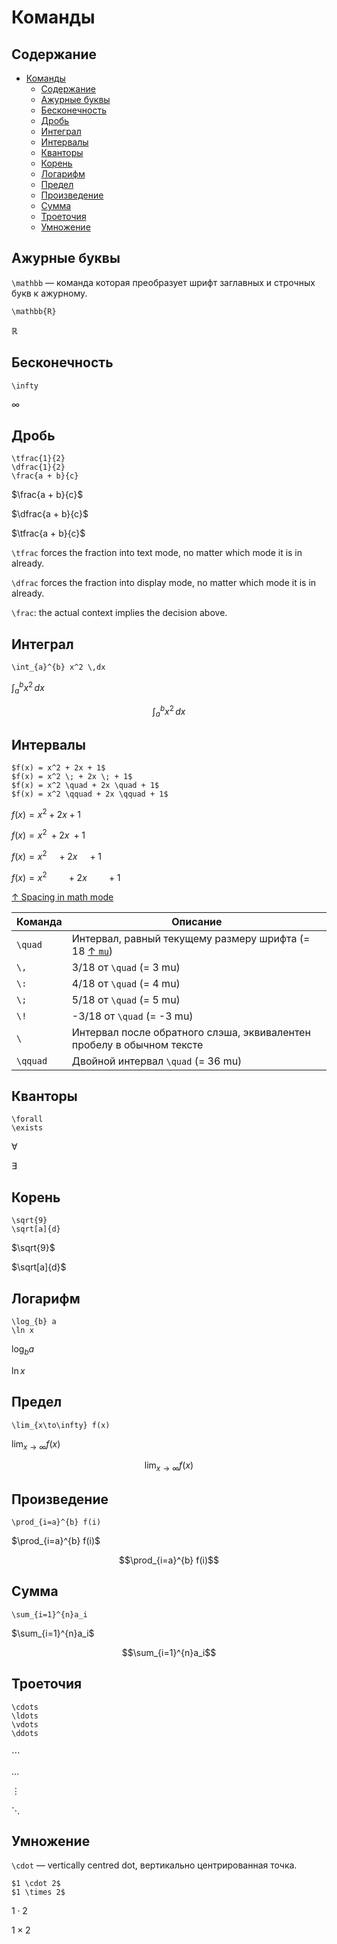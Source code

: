 # Команды

## Содержание

- [Команды](#команды)
  - [Содержание](#содержание)
  - [Ажурные буквы](#ажурные-буквы)
  - [Бесконечность](#бесконечность)
  - [Дробь](#дробь)
  - [Интеграл](#интеграл)
  - [Интервалы](#интервалы)
  - [Кванторы](#кванторы)
  - [Корень](#корень)
  - [Логарифм](#логарифм)
  - [Предел](#предел)
  - [Произведение](#произведение)
  - [Сумма](#сумма)
  - [Троеточия](#троеточия)
  - [Умножение](#умножение)

## Ажурные буквы

`\mathbb` — команда которая преобразует шрифт заглавных и строчных букв к ажурному.

```text
\mathbb{R}
```

$\mathbb{R}$

## Бесконечность

```text
\infty
```

$\infty$

## Дробь

```text
\tfrac{1}{2}
\dfrac{1}{2}
\frac{a + b}{c}
```

$\frac{a + b}{c}$

$\dfrac{a + b}{c}$

$\tfrac{a + b}{c}$

`\tfrac` forces the fraction into text mode, no matter which mode it is in already.

`\dfrac` forces the fraction into display mode, no matter which mode it is in already.

`\frac`: the actual context implies the decision above.

## Интеграл

```text
\int_{a}^{b} x^2 \,dx
```

$\int_{a}^{b} x^2 \,dx$

$$\int_{a}^{b} x^2 \,dx$$

## Интервалы

```text
$f(x) = x^2 + 2x + 1$
$f(x) = x^2 \; + 2x \; + 1$
$f(x) = x^2 \quad + 2x \quad + 1$
$f(x) = x^2 \qquad + 2x \qquad + 1$
```

$f(x) = x^2 + 2x + 1$

$f(x) = x^2 \; + 2x \; + 1$

$f(x) = x^2 \quad + 2x \quad + 1$

$f(x) = x^2 \qquad + 2x \qquad + 1$

[↑ Spacing in math mode](https://www.overleaf.com/learn/latex/Spacing_in_math_mode)

| Команда  | Описание                                                                                                        |
| -------- | --------------------------------------------------------------------------------------------------------------- |
| `\quad`  | Интервал, равный текущему размеру шрифта (= 18 [↑ `mu`](https://www.overleaf.com/learn/latex/Lengths_in_LaTeX)) |
| `\,`     | 3/18 от `\quad` (= 3 mu)                                                                                        |
| `\:`     | 4/18 от `\quad` (= 4 mu)                                                                                        |
| `\;`     | 5/18 от `\quad` (= 5 mu)                                                                                        |
| `\!`     | -3/18 от `\quad` (= -3 mu)                                                                                      |
| `\`      | Интервал после обратного слэша, эквивалентен пробелу в обычном тексте                                           |
| `\qquad` | Двойной интервал `\quad` (= 36 mu)                                                                              |

## Кванторы

```text
\forall
\exists
```

$\forall$

$\exists$

## Корень

```text
\sqrt{9}
\sqrt[a]{d}
```

$\sqrt{9}$

$\sqrt[a]{d}$

## Логарифм

```text
\log_{b} a
\ln x
```

$\log_{b} a$

$\ln x$

## Предел

```text
\lim_{x\to\infty} f(x)
```

$\lim_{x\to\infty} f(x)$

$$\lim_{x\to\infty} f(x)$$

## Произведение

```text
\prod_{i=a}^{b} f(i)
```

$\prod_{i=a}^{b} f(i)$

$$\prod_{i=a}^{b} f(i)$$

## Сумма

```text
\sum_{i=1}^{n}a_i
```

$\sum_{i=1}^{n}a_i$

$$\sum_{i=1}^{n}a_i$$

## Троеточия

```text
\cdots
\ldots
\vdots
\ddots
```

$\cdots$

$\ldots$

$\vdots$

$\ddots$

## Умножение

`\cdot` — vertically centred dot, вертикально центрированная точка.

```text
$1 \cdot 2$
$1 \times 2$
```

$1 \cdot 2$

$1 \times 2$
